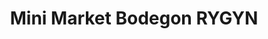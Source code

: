 ---
title: "Mini Market Bodegon RYGYN"
url: /puerto-ordaz/mini-market-bodegon-rygyn/
shop: Supermarkt
---